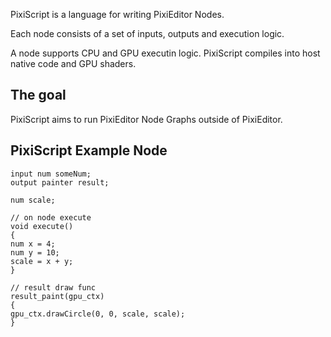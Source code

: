 PixiScript is a language for writing PixiEditor Nodes.

Each node consists of a set of inputs, outputs and execution logic.

A node supports CPU and GPU executin logic. PixiScript compiles into host native code and GPU shaders.

## The goal

PixiScript aims to run PixiEditor Node Graphs outside of PixiEditor.

## PixiScript Example Node

```
input num someNum;
output painter result;

num scale;

// on node execute
void execute()
{
num x = 4;
num y = 10;
scale = x + y;
}

// result draw func
result_paint(gpu_ctx)
{
gpu_ctx.drawCircle(0, 0, scale, scale);
}
```